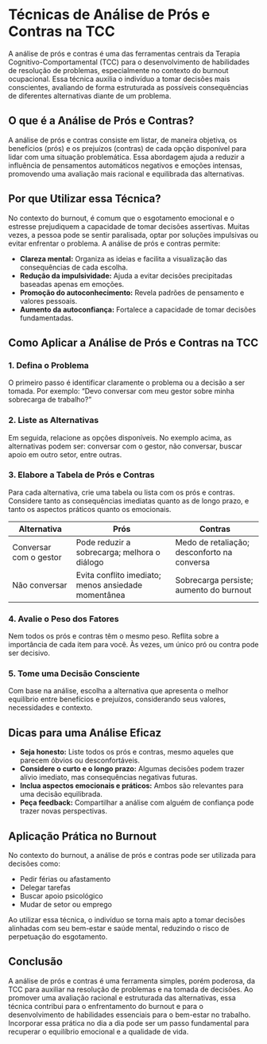 # Técnicas de Análise de Prós e Contras na TCC

A análise de prós e contras é uma das ferramentas centrais da Terapia Cognitivo-Comportamental (TCC) para o desenvolvimento de habilidades de resolução de problemas, especialmente no contexto do burnout ocupacional. Essa técnica auxilia o indivíduo a tomar decisões mais conscientes, avaliando de forma estruturada as possíveis consequências de diferentes alternativas diante de um problema.

## O que é a Análise de Prós e Contras?

A análise de prós e contras consiste em listar, de maneira objetiva, os benefícios (prós) e os prejuízos (contras) de cada opção disponível para lidar com uma situação problemática. Essa abordagem ajuda a reduzir a influência de pensamentos automáticos negativos e emoções intensas, promovendo uma avaliação mais racional e equilibrada das alternativas.

## Por que Utilizar essa Técnica?

No contexto do burnout, é comum que o esgotamento emocional e o estresse prejudiquem a capacidade de tomar decisões assertivas. Muitas vezes, a pessoa pode se sentir paralisada, optar por soluções impulsivas ou evitar enfrentar o problema. A análise de prós e contras permite:

- **Clareza mental:** Organiza as ideias e facilita a visualização das consequências de cada escolha.
- **Redução da impulsividade:** Ajuda a evitar decisões precipitadas baseadas apenas em emoções.
- **Promoção do autoconhecimento:** Revela padrões de pensamento e valores pessoais.
- **Aumento da autoconfiança:** Fortalece a capacidade de tomar decisões fundamentadas.

## Como Aplicar a Análise de Prós e Contras na TCC

### 1. Defina o Problema

O primeiro passo é identificar claramente o problema ou a decisão a ser tomada. Por exemplo: “Devo conversar com meu gestor sobre minha sobrecarga de trabalho?”

### 2. Liste as Alternativas

Em seguida, relacione as opções disponíveis. No exemplo acima, as alternativas podem ser: conversar com o gestor, não conversar, buscar apoio em outro setor, entre outras.

### 3. Elabore a Tabela de Prós e Contras

Para cada alternativa, crie uma tabela ou lista com os prós e contras. Considere tanto as consequências imediatas quanto as de longo prazo, e tanto os aspectos práticos quanto os emocionais.

| Alternativa                      | Prós                                              | Contras                                         |
|-----------------------------------|---------------------------------------------------|-------------------------------------------------|
| Conversar com o gestor            | Pode reduzir a sobrecarga; melhora o diálogo      | Medo de retaliação; desconforto na conversa     |
| Não conversar                     | Evita conflito imediato; menos ansiedade momentânea| Sobrecarga persiste; aumento do burnout         |

### 4. Avalie o Peso dos Fatores

Nem todos os prós e contras têm o mesmo peso. Reflita sobre a importância de cada item para você. Às vezes, um único pró ou contra pode ser decisivo.

### 5. Tome uma Decisão Consciente

Com base na análise, escolha a alternativa que apresenta o melhor equilíbrio entre benefícios e prejuízos, considerando seus valores, necessidades e contexto.

## Dicas para uma Análise Eficaz

- **Seja honesto:** Liste todos os prós e contras, mesmo aqueles que parecem óbvios ou desconfortáveis.
- **Considere o curto e o longo prazo:** Algumas decisões podem trazer alívio imediato, mas consequências negativas futuras.
- **Inclua aspectos emocionais e práticos:** Ambos são relevantes para uma decisão equilibrada.
- **Peça feedback:** Compartilhar a análise com alguém de confiança pode trazer novas perspectivas.

## Aplicação Prática no Burnout

No contexto do burnout, a análise de prós e contras pode ser utilizada para decisões como:

- Pedir férias ou afastamento
- Delegar tarefas
- Buscar apoio psicológico
- Mudar de setor ou emprego

Ao utilizar essa técnica, o indivíduo se torna mais apto a tomar decisões alinhadas com seu bem-estar e saúde mental, reduzindo o risco de perpetuação do esgotamento.

## Conclusão

A análise de prós e contras é uma ferramenta simples, porém poderosa, da TCC para auxiliar na resolução de problemas e na tomada de decisões. Ao promover uma avaliação racional e estruturada das alternativas, essa técnica contribui para o enfrentamento do burnout e para o desenvolvimento de habilidades essenciais para o bem-estar no trabalho. Incorporar essa prática no dia a dia pode ser um passo fundamental para recuperar o equilíbrio emocional e a qualidade de vida.